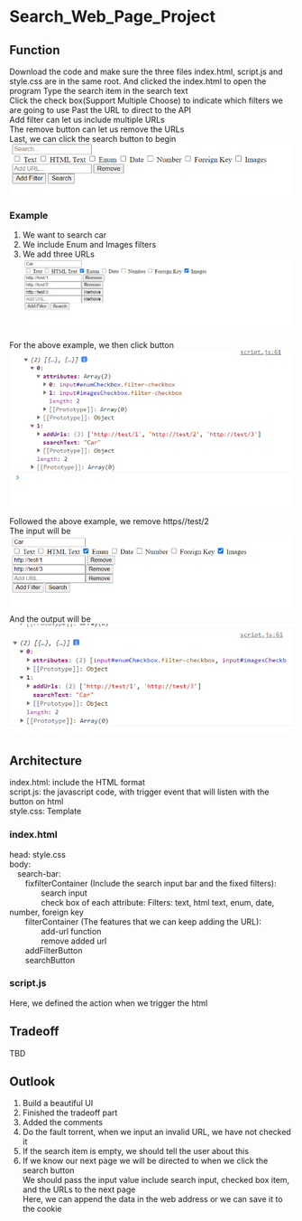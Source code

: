 # Search_Web_Page_Project

## Function  
Download the code and make sure the three files index.html,  script.js and style.css are in the same root. And clicked the index.html to open the program
Type the search item in the search text  
Click the check box(Support Multiple Choose) to indicate which filters we are going to use
Past the URL to direct to the API  
Add filter can let us include multiple URLs  
The remove button can let us remove the URLs  
Last, we can click the search button to begin 
![image](https://github.com/ericleee0119/Search_Web_Page_Project/blob/main/img/0.png)  

### Example
1. We want to search car  
2. We include Enum and Images filters
3. We add three URLs  
![image](https://github.com/ericleee0119/Search_Web_Page_Project/blob/main/img/1.png)

For the above example, we then click button  
![image](https://github.com/ericleee0119/Search_Web_Page_Project/blob/main/img/2.png)

Followed the above example, we remove https//test/2  
The input will be  
![image](https://github.com/ericleee0119/Search_Web_Page_Project/blob/main/img/3.png)
And the output will be  
![image](https://github.com/ericleee0119/Search_Web_Page_Project/blob/main/img/4.png)


## Architecture
index.html: include the HTML format  
script.js: the javascript code, with trigger event that will listen with the button on html  
style.css: Template  

### index.html  
head: style.css  
body:  
&emsp;search-bar:      
&emsp;&emsp;fixfilterContainer (Include the search input bar and the fixed filters):  
&emsp;&emsp;&emsp;&emsp;search input  
&emsp;&emsp;&emsp;&emsp;check box of each attribute: Filters: text, html text, enum, date, number, foreign key  
&emsp;&emsp;filterContainer (The features that we can keep adding the URL):  
&emsp;&emsp;&emsp;&emsp;add-url function  
&emsp;&emsp;&emsp;&emsp;remove added url    
&emsp;&emsp;addFilterButton    
&emsp;&emsp;searchButton  

### script.js  
Here, we defined the action when we trigger the html  

## Tradeoff  
TBD  

## Outlook  
1. Build a beautiful UI
2. Finished the tradeoff part
3. Added the comments
4. Do the fault torrent, when we input an invalid URL, we have not checked it  
5. If the search item is empty, we should tell the user about this
6. If we know our next page we will be directed to when we click the search button  
    We should pass the input value include search input, checked box item, and the URLs to the next page  
    Here, we can append the data in the web address or we can save it to the cookie  
